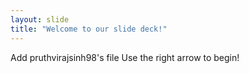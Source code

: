 ```yaml
---
layout: slide
title: "Welcome to our slide deck!"
---
```

Add pruthvirajsinh98's file
Use the right arrow to begin!
